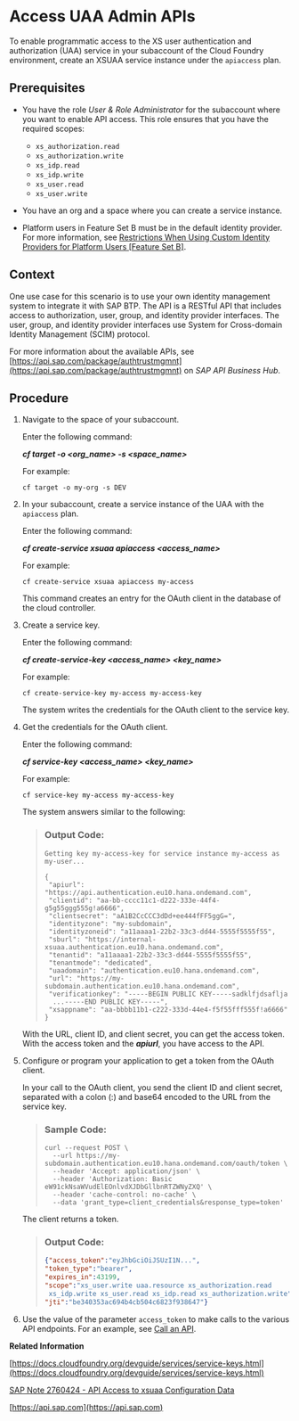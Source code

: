<!-- loioebc9113a520e495ea5fb759b9a7929f2 -->

# Access UAA Admin APIs

To enable programmatic access to the XS user authentication and authorization \(UAA\) service in your subaccount of the Cloud Foundry environment, create an XSUAA service instance under the `apiaccess` plan.



<a name="loioebc9113a520e495ea5fb759b9a7929f2__prereq_vnx_csb_fhb"/>

## Prerequisites

-   You have the role *User & Role Administrator* for the subaccount where you want to enable API access. This role ensures that you have the required scopes:

    -   `xs_authorization.read`
    -   `xs_authorization.write`
    -   `xs_idp.read`
    -   `xs_idp.write`
    -   `xs_user.read`
    -   `xs_user.write`

-   You have an org and a space where you can create a service instance.

-   Platform users in Feature Set B must be in the default identity provider. For more information, see [Restrictions When Using Custom Identity Providers for Platform Users \[Feature Set B\]](restrictions-when-using-custom-identity-providers-for-platform-users-feature-set-b-6f0a623.md).




## Context

One use case for this scenario is to use your own identity management system to integrate it with SAP BTP. The API is a RESTful API that includes access to authorization, user, group, and identity provider interfaces. The user, group, and identity provider interfaces use System for Cross-domain Identity Management \(SCIM\) protocol.

For more information about the available APIs, see [https://api.sap.com/package/authtrustmgmnt](https://api.sap.com/package/authtrustmgmnt) on *SAP API Business Hub*.



## Procedure

1.  Navigate to the space of your subaccount.

    Enter the following command:

    ***cf target -o *<org\_name\>* -s *<space\_name\>****

    For example:

    `cf target -o my-org -s DEV`

2.  In your subaccount, create a service instance of the UAA with the `apiaccess` plan.

    Enter the following command:

    ***cf create-service xsuaa apiaccess *<access\_name\>****

    For example:

    `cf create-service xsuaa apiaccess my-access`

    This command creates an entry for the OAuth client in the database of the cloud controller.

3.  Create a service key.

    Enter the following command:

    ***cf create-service-key *<access\_name\>* *<key\_name\>****

    For example:

    `cf create-service-key my-access my-access-key`

    The system writes the credentials for the OAuth client to the service key.

4.  Get the credentials for the OAuth client.

    Enter the following command:

    ***cf service-key *<access\_name\>* *<key\_name\>****

    For example:

    `cf service-key my-access my-access-key`

    The system answers similar to the following:

    > ### Output Code:  
    > ```
    > Getting key my-access-key for service instance my-access as my-user...
    > 
    > {
    >  "apiurl": "https://api.authentication.eu10.hana.ondemand.com",
    >  "clientid": "aa-bb-cccc11c1-d222-333e-44f4-g5g55ggg555g!a6666",
    >  "clientsecret": "aA1B2CcCCC3dDd+ee444fFF5ggG=",
    >  "identityzone": "my-subdomain",
    >  "identityzoneid": "a11aaaa1-22b2-33c3-dd44-5555f5555f55",
    >  "sburl": "https://internal-xsuaa.authentication.eu10.hana.ondemand.com",
    >  "tenantid": "a11aaaa1-22b2-33c3-dd44-5555f5555f55",
    >  "tenantmode": "dedicated",
    >  "uaadomain": "authentication.eu10.hana.ondemand.com",
    >  "url": "https://my-subdomain.authentication.eu10.hana.ondemand.com",
    >  "verificationkey": "-----BEGIN PUBLIC KEY-----sadklfjdsaflja
    > 	...-----END PUBLIC KEY-----",
    >  "xsappname": "aa-bbbb11b1-c222-333d-44e4-f5f55fff555f!a6666"
    > }
    > ```

    With the URL, client ID, and client secret, you can get the access token. With the access token and the ***apiurl***, you have access to the API.

5.  Configure or program your application to get a token from the OAuth client.

    In your call to the OAuth client, you send the client ID and client secret, separated with a colon \(:\) and base64 encoded to the URL from the service key.

    > ### Sample Code:  
    > ```
    > curl --request POST \
    >   --url https://my-subdomain.authentication.eu10.hana.ondemand.com/oauth/token \
    >   --header 'Accept: application/json' \
    >   --header 'Authorization: Basic eW91ckNsaWVudElEOnlvdXJDbGllbnRTZWNyZXQ' \
    >   --header 'cache-control: no-cache' \
    >   --data 'grant_type=client_credentials&response_type=token'
    > ```

    The client returns a token.

    > ### Output Code:  
    > ```json
    > {"access_token":"eyJhbGciOiJSUzI1N...",
    > "token_type":"bearer",
    > "expires_in":43199,
    > "scope":"xs_user.write uaa.resource xs_authorization.read
    >  xs_idp.write xs_user.read xs_idp.read xs_authorization.write",
    > "jti":"be340353ac694b4cb504c6823f938647"}
    > ```

6.  Use the value of the parameter `access_token` to make calls to the various API endpoints. For an example, see [Call an API](call-an-api-764abf2.md).


**Related Information**  


[https://docs.cloudfoundry.org/devguide/services/service-keys.html](https://docs.cloudfoundry.org/devguide/services/service-keys.html)

[SAP Note 2760424 - API Access to xsuaa Configuration Data](https://launchpad.support.sap.com/#/notes/2760424)

[https://api.sap.com](https://api.sap.com)

